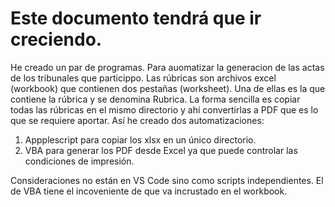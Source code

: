 # Este documento tendrá que ir creciendo.
He creado un par de programas. Para auomatizar la generacion de las actas de los tribunales que particippo.
Las rúbricas son archivos excel (workbook) que contienen dos pestañas (worksheet). Una de ellas es la que contiene la rúbrica y se denomina Rubrica.
La forma sencilla es  copiar todas las rúbricas en el mismo directorio y ahí convertirlas a PDF que es lo que se requiere aportar.  Así he creado dos  automatizaciones:
1.	Appplescript para copiar los xlsx en un único directorio.
2.	VBA para generar los PDF desde Excel ya que puede controlar las condiciones de impresión.

Consideraciones no están en VS Code sino como scripts independientes. El de VBA tiene el incoveniente de que va incrustado en el workbook.
